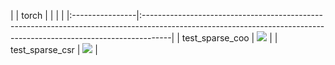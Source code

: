 |                 | torch                                                                                                                                                              |
|                 |                                                                                                                                                                    |
|:----------------|:-------------------------------------------------------------------------------------------------------------------------------------------------------------------|
| test_sparse_coo | <a href="https://github.com/unifyai/ivy/actions/runs/3583520790" rel="noopener noreferrer" target="_blank"><img src=https://img.shields.io/badge/-failure-red></a> |
| test_sparse_csr | <a href="https://github.com/unifyai/ivy/actions/runs/3583520790" rel="noopener noreferrer" target="_blank"><img src=https://img.shields.io/badge/-failure-red></a> |